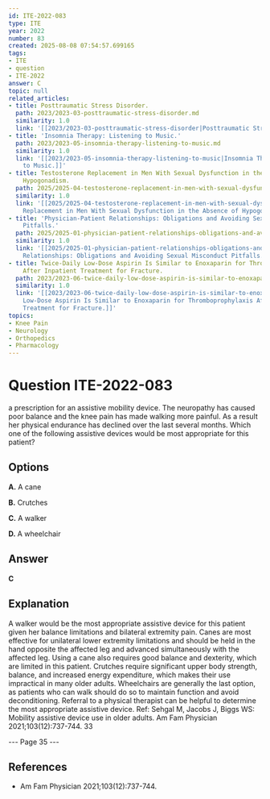 ```yaml
---
id: ITE-2022-083
type: ITE
year: 2022
number: 83
created: 2025-08-08 07:54:57.699165
tags:
- ITE
- question
- ITE-2022
answer: C
topic: null
related_articles:
- title: Posttraumatic Stress Disorder.
  path: 2023/2023-03-posttraumatic-stress-disorder.md
  similarity: 1.0
  link: '[[2023/2023-03-posttraumatic-stress-disorder|Posttraumatic Stress Disorder.]]'
- title: 'Insomnia Therapy: Listening to Music.'
  path: 2023/2023-05-insomnia-therapy-listening-to-music.md
  similarity: 1.0
  link: '[[2023/2023-05-insomnia-therapy-listening-to-music|Insomnia Therapy: Listening
    to Music.]]'
- title: Testosterone Replacement in Men With Sexual Dysfunction in the Absence of
    Hypogonadism.
  path: 2025/2025-04-testosterone-replacement-in-men-with-sexual-dysfunction-in-t.md
  similarity: 1.0
  link: '[[2025/2025-04-testosterone-replacement-in-men-with-sexual-dysfunction-in-t|Testosterone
    Replacement in Men With Sexual Dysfunction in the Absence of Hypogonadism.]]'
- title: 'Physician-Patient Relationships: Obligations and Avoiding Sexual Misconduct
    Pitfalls.'
  path: 2025/2025-01-physician-patient-relationships-obligations-and-avoiding-sex.md
  similarity: 1.0
  link: '[[2025/2025-01-physician-patient-relationships-obligations-and-avoiding-sex|Physician-Patient
    Relationships: Obligations and Avoiding Sexual Misconduct Pitfalls.]]'
- title: Twice-Daily Low-Dose Aspirin Is Similar to Enoxaparin for Thromboprophylaxis
    After Inpatient Treatment for Fracture.
  path: 2023/2023-06-twice-daily-low-dose-aspirin-is-similar-to-enoxaparin-for-th.md
  similarity: 1.0
  link: '[[2023/2023-06-twice-daily-low-dose-aspirin-is-similar-to-enoxaparin-for-th|Twice-Daily
    Low-Dose Aspirin Is Similar to Enoxaparin for Thromboprophylaxis After Inpatient
    Treatment for Fracture.]]'
topics:
- Knee Pain
- Neurology
- Orthopedics
- Pharmacology
---
```


# Question ITE-2022-083

a prescription for an assistive mobility device. The neuropathy has caused poor balance and the knee pain has made walking more painful. As a result her physical endurance has declined over the last several months. Which one of the following assistive devices would be most appropriate for this patient?

## Options

**A.** A cane

**B.** Crutches

**C.** A walker

**D.** A wheelchair

## Answer

**C**

## Explanation

A walker would be the most appropriate assistive device for this patient given her balance limitations and
bilateral extremity pain. Canes are most effective for unilateral lower extremity limitations and should be
held in the hand opposite the affected leg and advanced simultaneously with the affected leg. Using a cane
also requires good balance and dexterity, which are limited in this patient. Crutches require significant
upper body strength, balance, and increased energy expenditure, which makes their use impractical in
many older adults. Wheelchairs are generally the last option, as patients who can walk should do so to
maintain function and avoid deconditioning. Referral to a physical therapist can be helpful to determine
the most appropriate assistive device.
Ref: Sehgal M, Jacobs J, Biggs WS: Mobility assistive device use in older adults. Am Fam Physician  2021;103(12):737-744.
33

--- Page 35 ---

## References

- Am Fam Physician  2021;103(12):737-744.
